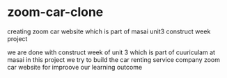 # zoom-car-clone
creating zoom car website which is part of masai unit3 construct week project

we are done with construct week of unit 3  which is part of cuuriculam at masai
in this project we try to build the car renting service company zoom car website  for improove our learning outcome
 
 
 
